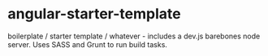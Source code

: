 # angular-starter-template
boilerplate / starter template / whatever - includes a dev.js barebones node server. Uses SASS and Grunt to run build tasks. 